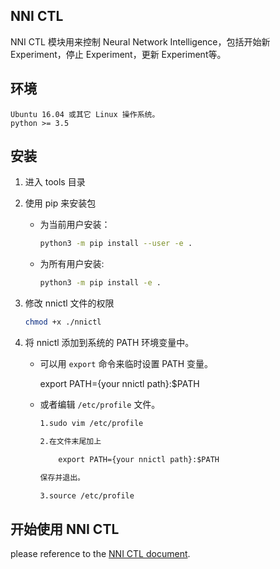 ## NNI CTL

NNI CTL 模块用来控制 Neural Network Intelligence，包括开始新 Experiment，停止 Experiment，更新 Experiment等。

## 环境

    Ubuntu 16.04 或其它 Linux 操作系统。
    python >= 3.5
    

## 安装

1. 进入 tools 目录

2. 使用 pip 来安装包
    
    - 为当前用户安装：
        
        ```bash
        python3 -m pip install --user -e .
        ```
    
    - 为所有用户安装:
        
        ```bash
        python3 -m pip install -e .
        ```

3. 修改 nnictl 文件的权限
    
    ```bash
    chmod +x ./nnictl
    ```

4. 将 nnictl 添加到系统的 PATH 环境变量中。
    
    - 可以用 `export` 命令来临时设置 PATH 变量。
        
        export PATH={your nnictl path}:$PATH
    
    - 或者编辑 `/etc/profile` 文件。
        
        ```txt
        1.sudo vim /etc/profile
        
        2.在文件末尾加上
        
            export PATH={your nnictl path}:$PATH
        
        保存并退出。
        
        3.source /etc/profile
        ```

## 开始使用 NNI CTL

please reference to the [NNI CTL document](../docs/en_US/NNICTLDOC.md).
